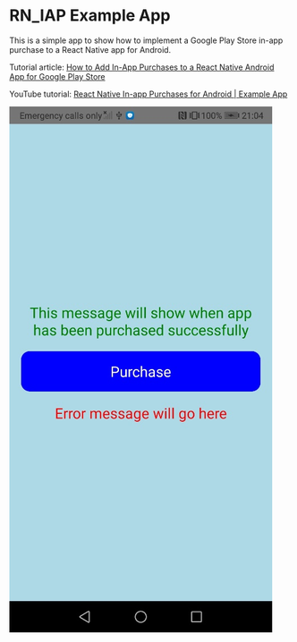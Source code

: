 # RN_IAP Example App

This is a simple app to show how to implement a Google Play Store in-app purchase to a React Native app for Android.

Tutorial article: [How to Add In-App Purchases to a React Native Android App for Google Play Store](https://www.doabledanny.com/react-native-iap-example-android)

YouTube tutorial: [React Native In-app Purchases for Android | Example App](https://www.youtube.com/watch?v=nLBoVrAMF04&t=34s)

![screenshot of the app](readme_image.png)
